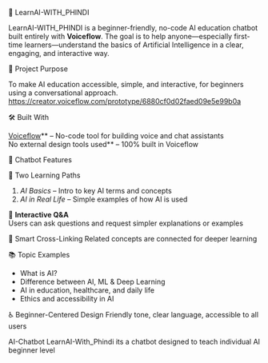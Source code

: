🤖 LearnAI-WITH_PHINDI

LearnAI-WITH_PHINDI is a beginner-friendly, no-code AI education chatbot built entirely with **Voiceflow**. The goal is to help anyone—especially first-time learners—understand the basics of Artificial Intelligence in a clear, engaging, and interactive way.

🎯 Project Purpose

To make AI education accessible, simple, and interactive, for beginners using a conversational approach.  https://creator.voiceflow.com/prototype/6880cf0d02faed09e5e99b0a  

 🛠️ Built With

[Voiceflow](https://www.voiceflow.com/)** – No-code tool for building voice and chat assistants  
  No external design tools used** – 100% built in Voiceflow


🧠 Chatbot Features

💬 Two Learning Paths
  1. *AI Basics* – Intro to key AI terms and concepts  
  2. *AI in Real Life* – Simple examples of how AI is used

🧩 **Interactive Q&A**  
  Users can ask questions and request simpler explanations or examples

  🔁 Smart Cross-Linking
  Related concepts are connected for deeper learning

 📚 Topic Examples
  - What is AI?
  - Difference between AI, ML & Deep Learning
  - AI in education, healthcare, and daily life
  - Ethics and accessibility in AI

  ♿ Beginner-Centered Design
  Friendly tone, clear language, accessible to all users

 AI-Chatbot
LearnAI-With_Phindi its a chatbot designed to teach individual AI beginner level
